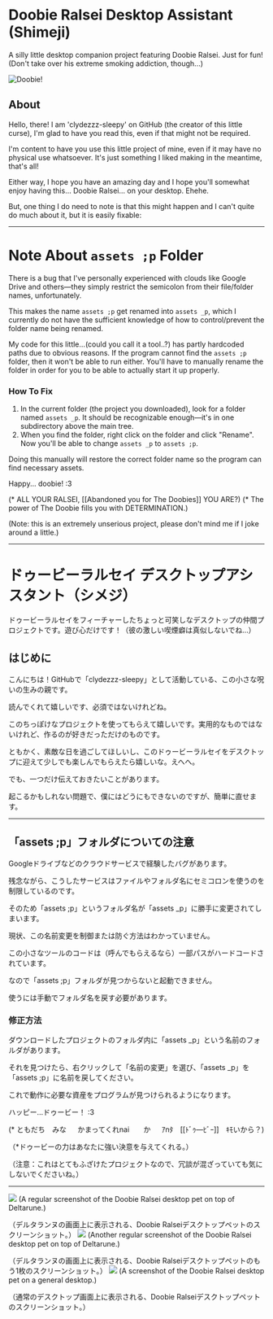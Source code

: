 # Doobie Ralsei Desktop Assistant (Shimeji)

A silly little desktop companion project featuring Doobie Ralsei. Just for fun! (Don't take over his extreme smoking addiction, though...)

![Doobie!](https://github.com/clydezzz-sleepy/Ralsei-Doobie/blob/main/Ralsei_Shimeji/assets%20;p/ralsei_doobieee.png?raw=true)

## About

Hello, there! I am 'clydezzz-sleepy' on GitHub (the creator of this little curse), I'm glad to have you read this, even if that might not be required.

I'm content to have you use this little project of mine, even if it may have no physical use whatsoever. It's just something I liked making in the meantime, that's all!

Either way, I hope you have an amazing day and I hope you'll somewhat enjoy having this... Doobie Ralsei... on your desktop. Ehehe.

But, one thing I do need to note is that this might happen and I can't quite do much about it, but it is easily fixable:

---

# Note About `assets ;p` Folder

There is a bug that I've personally experienced with clouds like Google Drive and others—they simply restrict the semicolon from their file/folder names, unfortunately.

This makes the name `assets ;p` get renamed into `assets _p`, which I currently do not have the sufficient knowledge of how to control/prevent the folder name being renamed.

My code for this little...(could you call it a tool..?) has partly hardcoded paths due to obvious reasons. If the program cannot find the `assets ;p` folder, then it won't be able to run either. You'll have to manually rename the folder in order for you to be able to actually start it up properly.

### How To Fix

1. In the current folder (the project you downloaded), look for a folder named `assets _p`. It should be recognizable enough—it's in one subdirectory above the main tree.
2. When you find the folder, right click on the folder and click "Rename". Now you'll be able to change `assets _p` to `assets ;p`.

Doing this manually will restore the correct folder name so the program can find necessary assets.

Happy... doobie! :3

(* ALL YOUR RALSEI, [[Abandoned you for The Doobies]] YOU ARE?)
(* The power of The Doobie fills you with DETERMINATION.)

(Note: this is an extremely unserious project, please don't mind me if I joke around a little.)

---

# ドゥービーラルセイ デスクトップアシスタント（シメジ）

ドゥービーラルセイをフィーチャーしたちょっと可笑しなデスクトップの仲間プロジェクトです。遊び心だけです！（彼の激しい喫煙癖は真似しないでね…）

## はじめに

こんにちは！GitHubで「clydezzz-sleepy」として活動している、この小さな呪いの生みの親です。

読んでくれて嬉しいです、必須ではないけれどね。

このちっぽけなプロジェクトを使ってもらえて嬉しいです。実用的なものではないけれど、作るのが好きだっただけのものです。

ともかく、素敵な日を過ごしてほしいし、このドゥービーラルセイをデスクトップに迎えて少しでも楽しんでもらえたら嬉しいな。えへへ。

でも、一つだけ伝えておきたいことがあります。

起こるかもしれない問題で、僕にはどうにもできないのですが、簡単に直せます。

---

## 「assets ;p」フォルダについての注意

Googleドライブなどのクラウドサービスで経験したバグがあります。

残念ながら、こうしたサービスはファイルやフォルダ名にセミコロンを使うのを制限しているのです。

そのため「assets ;p」というフォルダ名が「assets _p」に勝手に変更されてしまいます。

現状、この名前変更を制御または防ぐ方法はわかっていません。

この小さなツールのコードは（呼んでもらえるなら）一部パスがハードコードされています。

なので「assets ;p」フォルダが見つからないと起動できません。

使うには手動でフォルダ名を戻す必要があります。

### 修正方法

ダウンロードしたプロジェクトのフォルダ内に「assets _p」という名前のフォルダがあります。

それを見つけたら、右クリックして「名前の変更」を選び、「assets _p」を「assets ;p」に名前を戻してください。

これで動作に必要な資産をプログラムが見つけられるようになります。

ハッピー…ドゥービー！ :3

(* ともだち　みな
　 かまってくれnai　　か
　 ｱnﾀ　[[ﾄﾞｩ―ﾋﾞｰ]]　ｷﾓいから？)

（*ドゥービーの力はあなたに強い決意を与えてくれる。）

（注意：これはとてもふざけたプロジェクトなので、冗談が混ざっていても気にしないでくださいね。）

---

![](https://github.com/clydezzz-sleepy/Ralsei-Doobie/blob/main/Screenshot_1.png?raw=true)
(A regular screenshot of the Doobie Ralsei desktop pet on top of Deltarune.)

（デルタランヌの画面上に表示される、Doobie Ralseiデスクトップペットのスクリーンショット。）
![](https://github.com/clydezzz-sleepy/Ralsei-Doobie/blob/main/Screenshot_2.png?raw=true)
(Another regular screenshot of the Doobie Ralsei desktop pet on top of Deltarune.)

（デルタランヌの画面上に表示される、Doobie Ralseiデスクトップペットのもう1枚のスクリーンショット。）
![](https://github.com/clydezzz-sleepy/Ralsei-Doobie/blob/main/Screenshot_3.png?raw=true)
(A screenshot of the Doobie Ralsei desktop pet on a general desktop.)

（通常のデスクトップ画面上に表示される、Doobie Ralseiデスクトップペットのスクリーンショット。）
